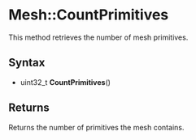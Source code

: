 # Mesh::CountPrimitives

This method retrieves the number of mesh primitives.

## Syntax

- uint32_t **CountPrimitives**()

## Returns

Returns the number of primitives the mesh contains.
